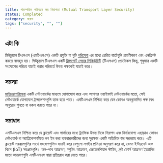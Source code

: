 ```yaml
---
title: পারস্পরিক পরিবহন স্তর নিরাপত্তা (Mutual Transport Layer Security)
status: Completed
category: ধারণা
tags: ["security", "", ""]
---
```


## এটা কি

মিউচুয়াল টিএলএস (এমটিএলএস) একটি প্রযুক্তি যা দুটি [পরিষেবা](/bn/service/) এর মধ্যে প্রেরিত বার্তাগুলি প্রমাণীকরণ এবং এনক্রিপ্ট করতে ব্যবহৃত হয়। 
মিউচুয়াল টিএলএস একটি [ট্রান্সপোর্ট লেয়ার সিকিউরিটি](/bn/transport-layer-security/) (টিএলএস) প্রোটোকল কিন্তু, শুধুমাত্র একটি সংযোগের পরিচয় যাচাই করার পরিবর্তে উভয় পক্ষকেই যাচাই করে।

## সমস্যা

[মাইক্রোপরিষেবা](/bn/microservices-architecture/) একটি নেটওয়ার্কের মাধ্যমে যোগাযোগ করে এবং আপনার ওয়াইফাই নেটওয়ার্কের মতো, সেই নেটওয়ার্কে যোগাযোগ ট্রান্সলেশনগুলি হ্যাক হতে পারে। 
এমটিএলএস নিশ্চিত করে যেন কোনও অননুমোদিত পক্ষ বৈধ অনুরোধ শুনতে বা নকল করতে পারে না।

## সমাধান

এমটিএলএস নিশ্চিত করে যে ক্লায়েন্ট এবং সার্ভারের মধ্যে ট্র্যাফিক উভয় দিকে নিরাপদ এবং নির্ভরযোগ্য এছাড়াও কোনও নেটওয়ার্ক বা 
অ্যাপ্লিকেশনটিতে লগ ইন করা ব্যবহারকারীদের জন্য সুরক্ষার একটি অতিরিক্ত স্তর সরবরাহ করে। 
এটি ক্লায়েন্ট সরঞ্জামগুলির সাথে সংযোগগুলিও যাচাই করে যেগুলো লগইন প্রক্রিয়া অনুসরণ করে না, যেমন ইন্টারনেট অফ থিংস (IoT) সরঞ্জামগুলি। 
অন-পাথ আক্রমণ, স্পুফিং আক্রমণ, ক্রেডেনশিয়াল স্টাফিং, ব্রুট ফোর্স আক্রমণ ইত্যাদির মতো আক্রমণগুলি এমটিএলএস দ্বারা প্রতিরোধ করা যেতে পারে।
